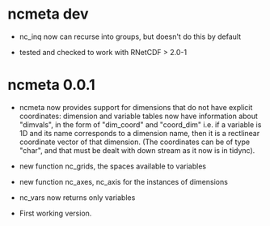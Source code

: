 # ncmeta dev

* nc_inq now can recurse into groups, but doesn't do this by default

* tested and checked to work with RNetCDF > 2.0-1

# ncmeta 0.0.1

* ncmeta now provides support for dimensions that do not have explicit coordinates: dimension and variable tables now have
 information about "dimvals", in the form of "dim_coord" and "coord_dim" i.e. if a variable is 1D and its name corresponds to
 a dimension name, then it is a rectlinear coordinate vector of that dimension. (The coordinates can be of type "char", and
 that must be dealt with down stream as it now is in tidync). 

* new function nc_grids, the spaces available to variables

* new function nc_axes, nc_axis for the instances of dimensions

* nc_vars now returns only variables

* First working version. 



